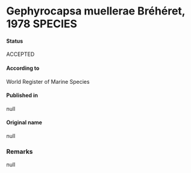 Gephyrocapsa muellerae Bréhéret, 1978 SPECIES
=======

#### Status
ACCEPTED

#### According to
World Register of Marine Species

#### Published in
null

#### Original name
null

### Remarks
null
